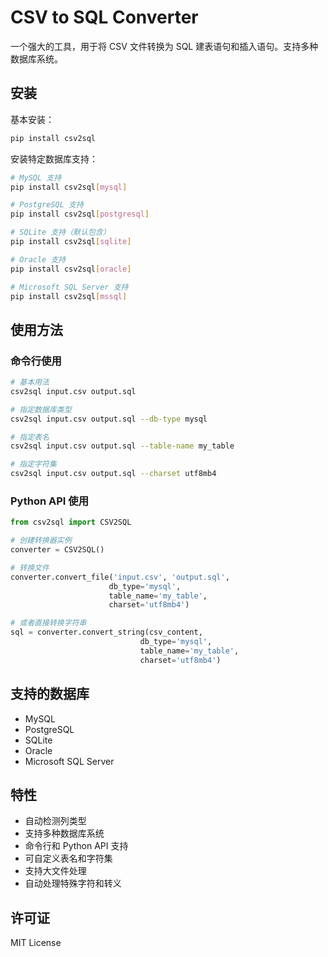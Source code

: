 # CSV to SQL Converter

一个强大的工具，用于将 CSV 文件转换为 SQL 建表语句和插入语句。支持多种数据库系统。

## 安装

基本安装：
```bash
pip install csv2sql
```

安装特定数据库支持：
```bash
# MySQL 支持
pip install csv2sql[mysql]

# PostgreSQL 支持
pip install csv2sql[postgresql]

# SQLite 支持（默认包含）
pip install csv2sql[sqlite]

# Oracle 支持
pip install csv2sql[oracle]

# Microsoft SQL Server 支持
pip install csv2sql[mssql]
```

## 使用方法

### 命令行使用

```bash
# 基本用法
csv2sql input.csv output.sql

# 指定数据库类型
csv2sql input.csv output.sql --db-type mysql

# 指定表名
csv2sql input.csv output.sql --table-name my_table

# 指定字符集
csv2sql input.csv output.sql --charset utf8mb4
```

### Python API 使用

```python
from csv2sql import CSV2SQL

# 创建转换器实例
converter = CSV2SQL()

# 转换文件
converter.convert_file('input.csv', 'output.sql', 
                      db_type='mysql',
                      table_name='my_table',
                      charset='utf8mb4')

# 或者直接转换字符串
sql = converter.convert_string(csv_content, 
                             db_type='mysql',
                             table_name='my_table',
                             charset='utf8mb4')
```

## 支持的数据库

- MySQL
- PostgreSQL
- SQLite
- Oracle
- Microsoft SQL Server

## 特性

- 自动检测列类型
- 支持多种数据库系统
- 命令行和 Python API 支持
- 可自定义表名和字符集
- 支持大文件处理
- 自动处理特殊字符和转义

## 许可证

MIT License 